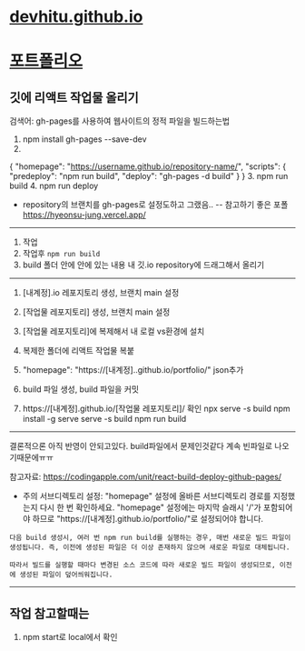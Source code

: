 # [devhitu.github.io](https://devhitu.github.io/)
# [포트폴리오](https://devhitu.github.io/portfolio/)

## 깃에 리액트 작업물 올리기

검색어: gh-pages를 사용하여 웹사이트의 정적 파일을 빌드하는법

1. npm install gh-pages --save-dev
2. 
{
  "homepage": "https://username.github.io/repository-name/",
  "scripts": {
    "predeploy": "npm run build",
    "deploy": "gh-pages -d build"
  }
}
3. npm run build
4. npm run deploy

+ repository의 브랜치를 gh-pages로 설정도하고 그랬음..
--
참고하기 좋은 포폴
https://hyeonsu-jung.vercel.app/

---
1. 작업
2. 작업후 `npm run build`
3. build 폴더 안에 안에 있는 내용 내 깃.io repository에 드래그해서 올리기

---
1. [내계정].io 레포지토리 생성, 브랜치 main 설정
2. [작업물 레포지토리] 생성, 브랜치 main 설정
3. [작업물 레포지토리]에 복제해서 내 로컬 vs환경에 설치
4. 복제한 폴더에 리액트 작업물 복붙
5. "homepage": "https://[내계정]..github.io/portfolio/" json추가


6. build 파일 생성, build 파일을 커밋
7. https://[내계정].github.io/[작업물 레포지토리]/ 확인
npx serve -s build
npm install -g serve
serve -s build
npm run build

---
결론적으론 아직 반영이 안되고있다.
build파일에서 문제인것같다
계속 빈파일로 나오기때문에ㅠㅠ


참고자료: https://codingapple.com/unit/react-build-deploy-github-pages/
- 주의
서브디렉토리 설정: "homepage" 설정에 올바른 서브디렉토리 경로를 지정했는지 다시 한 번 확인하세요. "homepage" 설정에는 마지막 슬래시 '/'가 포함되어야 하므로 "https://[내계정].github.io/portfolio/"로 설정되어야 합니다.

```
다음 build 생성시, 여러 번 npm run build를 실행하는 경우, 매번 새로운 빌드 파일이 생성됩니다. 즉, 이전에 생성된 파일은 더 이상 존재하지 않으며 새로운 파일로 대체됩니다.

따라서 빌드를 실행할 때마다 변경된 소스 코드에 따라 새로운 빌드 파일이 생성되므로, 이전에 생성된 파일이 덮어씌워집니다.

```
---
## 작업 참고할때는
1. npm start로 local에서 확인

